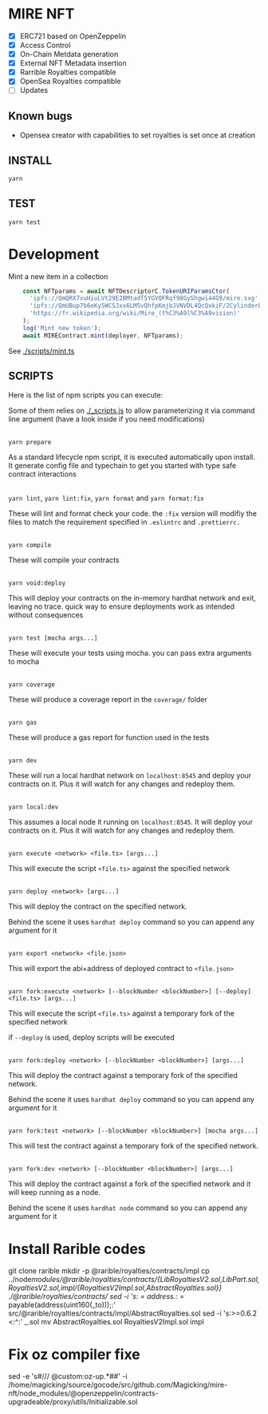# MIRE NFT

- [x] ERC721 based on OpenZeppelin
- [x] Access Control
- [x] On-Chain Metdata generation
- [x] External NFT Metadata insertion
- [x] Rarrible Royalties compatible
- [x] OpenSea Royalties compatible
- [ ] Updates

## Known bugs

 - Opensea creator with capabilities to set royalties is set once at creation

## INSTALL

```bash
yarn
```

## TEST

```bash
yarn test
```

# Development

Mint a new item in a collection

```typescript
    const NFTparams = await NFTDescriptorC.TokenURIParamsCtor(
      'ipfs://QmQRX7xuHiuLVt29E2BMtadf5YGVQFRqf98GyShgwi44G9/mire.svg',
      'ipfs://QmUBup7b6eKy5WCSJxx6LM5vQhfpKmjbJVNVDL4QcQxkiF/2CylinderEngine.glb',
      'https://fr.wikipedia.org/wiki/Mire_(t%C3%A9l%C3%A9vision)'
    );
    log('Mint new token');
    await MIREContract.mint(deployer, NFTparams);
```

See [./scripts/mint.ts](./scripts/mint.ts)

## SCRIPTS

Here is the list of npm scripts you can execute:

Some of them relies on [./\_scripts.js](./_scripts.js) to allow parameterizing it via command line argument (have a look inside if you need modifications)
<br/><br/>

`yarn prepare`

As a standard lifecycle npm script, it is executed automatically upon install. It generate config file and typechain to get you started with type safe contract interactions
<br/><br/>

`yarn lint`, `yarn lint:fix`, `yarn format` and `yarn format:fix`

These will lint and format check your code. the `:fix` version will modifiy the files to match the requirement specified in `.eslintrc` and `.prettierrc.`
<br/><br/>

`yarn compile`

These will compile your contracts
<br/><br/>

`yarn void:deploy`

This will deploy your contracts on the in-memory hardhat network and exit, leaving no trace. quick way to ensure deployments work as intended without consequences
<br/><br/>

`yarn test [mocha args...]`

These will execute your tests using mocha. you can pass extra arguments to mocha
<br/><br/>

`yarn coverage`

These will produce a coverage report in the `coverage/` folder
<br/><br/>

`yarn gas`

These will produce a gas report for function used in the tests
<br/><br/>

`yarn dev`

These will run a local hardhat network on `localhost:8545` and deploy your contracts on it. Plus it will watch for any changes and redeploy them.
<br/><br/>

`yarn local:dev`

This assumes a local node it running on `localhost:8545`. It will deploy your contracts on it. Plus it will watch for any changes and redeploy them.
<br/><br/>

`yarn execute <network> <file.ts> [args...]`

This will execute the script `<file.ts>` against the specified network
<br/><br/>

`yarn deploy <network> [args...]`

This will deploy the contract on the specified network.

Behind the scene it uses `hardhat deploy` command so you can append any argument for it
<br/><br/>

`yarn export <network> <file.json>`

This will export the abi+address of deployed contract to `<file.json>`
<br/><br/>

`yarn fork:execute <network> [--blockNumber <blockNumber>] [--deploy] <file.ts> [args...]`

This will execute the script `<file.ts>` against a temporary fork of the specified network

if `--deploy` is used, deploy scripts will be executed
<br/><br/>

`yarn fork:deploy <network> [--blockNumber <blockNumber>] [args...]`

This will deploy the contract against a temporary fork of the specified network.

Behind the scene it uses `hardhat deploy` command so you can append any argument for it
<br/><br/>

`yarn fork:test <network> [--blockNumber <blockNumber>] [mocha args...]`

This will test the contract against a temporary fork of the specified network.
<br/><br/>

`yarn fork:dev <network> [--blockNumber <blockNumber>] [args...]`

This will deploy the contract against a fork of the specified network and it will keep running as a node.

Behind the scene it uses `hardhat node` command so you can append any argument for it

# Install Rarible codes

git clone rarible
mkdir -p @rarible/royalties/contracts/impl
cp ../node*modules/@rarible/royalties/contracts/{LibRoyaltiesV2.sol,LibPart.sol,RoyaltiesV2.sol,impl/{RoyaltiesV2Impl.sol,AbstractRoyalties.sol}} ./@rarible/royalties/contracts/
sed -i 's: = address.*: = payable(address(uint160(\_to)));:' src/@rarible/royalties/contracts/impl/AbstractRoyalties.sol
sed -i 's:>=0.6.2 <:^:' \_.sol
mv AbstractRoyalties.sol RoyaltiesV2Impl.sol impl

# Fix oz compiler fixe 

sed -e 's#/// @custom:oz-up.*##' -i /home/magicking/source/gocode/src/github.com/Magicking/mire-nft/node_modules/@openzeppelin/contracts-upgradeable/proxy/utils/Initializable.sol

